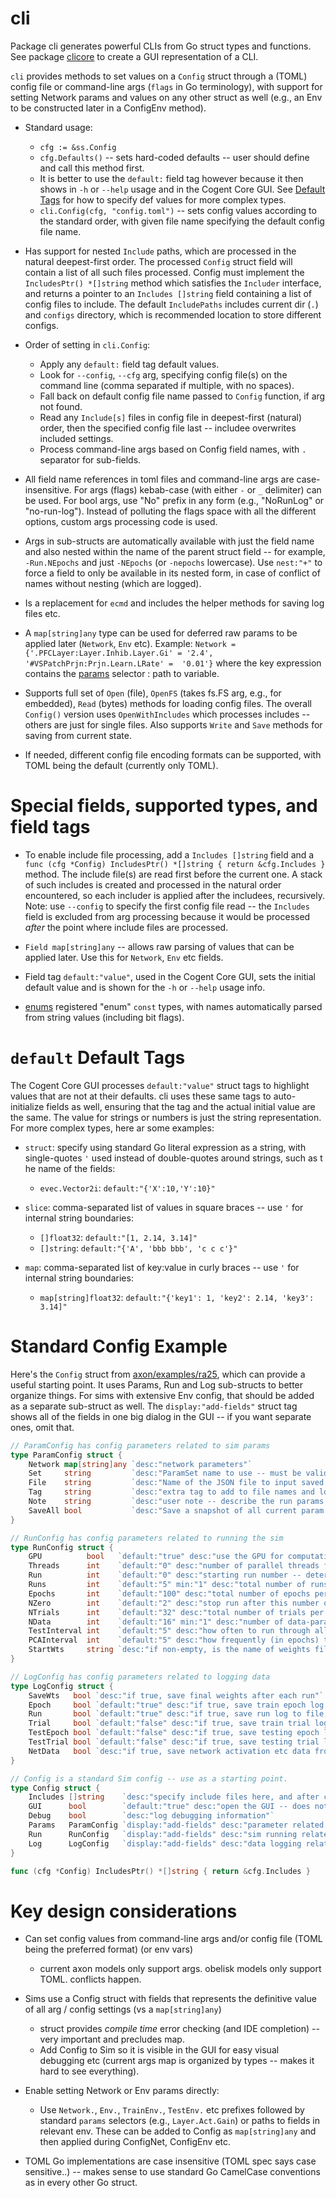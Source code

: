 # cli

Package cli generates powerful CLIs from Go struct types and functions. See package [clicore](clicore) to create a GUI representation of a CLI.

`cli` provides methods to set values on a `Config` struct through a (TOML) config file or command-line args (`flags` in Go terminology), with support for setting Network params and values on any other struct as well (e.g., an Env to be constructed later in a ConfigEnv method).

* Standard usage:
    + `cfg := &ss.Config`
    + `cfg.Defaults()` -- sets hard-coded defaults -- user should define and call this method first.
    + It is better to use the `default:` field tag however because it then shows in `-h` or `--help` usage and in the Cogent Core GUI.  See [Default Tags](#def_default_tags) for how to specify def values for more complex types.
    + `cli.Config(cfg, "config.toml")` -- sets config values according to the standard order, with given file name specifying the default config file name.

* Has support for nested `Include` paths, which are processed in the natural deepest-first order. The processed `Config` struct field will contain a list of all such files processed.  Config must implement the `IncludesPtr() *[]string` method which satisfies the `Includer` interface, and returns a pointer to an `Includes []string` field containing a list of config files to include.  The default `IncludePaths` includes current dir (`.`) and `configs` directory, which is recommended location to store different configs.

* Order of setting in `cli.Config`:
    + Apply any `default:` field tag default values.
    + Look for `--config`, `--cfg` arg, specifying config file(s) on the command line (comma separated if multiple, with no spaces).
    + Fall back on default config file name passed to `Config` function, if arg not found.
    + Read any `Include[s]` files in config file in deepest-first (natural) order, then the specified config file last -- includee overwrites included settings.
    + Process command-line args based on Config field names, with `.` separator for sub-fields.
        
* All field name references in toml files and command-line args are case-insensitive.  For args (flags) kebab-case (with either `-` or `_` delimiter) can be used.  For bool args, use "No" prefix in any form (e.g., "NoRunLog" or "no-run-log"). Instead of polluting the flags space with all the different options, custom args processing code is used.

* Args in sub-structs are automatically available with just the field name and also nested within the name of the parent struct field -- for example, `-Run.NEpochs` and just `-NEpochs` (or `-nepochs` lowercase).  Use `nest:"+"` to force a field to only be available in its nested form, in case of conflict of names without nesting (which are logged).

* Is a replacement for `ecmd` and includes the helper methods for saving log files etc.

* A `map[string]any` type can be used for deferred raw params to be applied later (`Network`, `Env` etc).  Example: `Network = {'.PFCLayer:Layer.Inhib.Layer.Gi' = '2.4', '#VSPatchPrjn:Prjn.Learn.LRate' =  '0.01'}` where the key expression contains the [params](../params) selector : path to variable.

* Supports full set of `Open` (file), `OpenFS` (takes fs.FS arg, e.g., for embedded), `Read` (bytes) methods for loading config files.  The overall `Config()` version uses `OpenWithIncludes` which processes includes -- others are just for single files.  Also supports `Write` and `Save` methods for saving from current state.

* If needed, different config file encoding formats can be supported, with TOML being the default (currently only TOML).

# Special fields, supported types, and field tags

* To enable include file processing, add a `Includes []string` field and a `func (cfg *Config) IncludesPtr() *[]string { return &cfg.Includes }` method.  The include file(s) are read first before the current one.  A stack of such includes is created and processed in the natural order encountered, so each includer is applied after the includees, recursively.  Note: use `--config` to specify the first config file read -- the `Includes` field is excluded from arg processing because it would be processed _after_ the point where include files are processed.

* `Field map[string]any` -- allows raw parsing of values that can be applied later.  Use this for `Network`, `Env` etc fields.

* Field tag `default:"value"`, used in the Cogent Core GUI, sets the initial default value and is shown for the `-h` or `--help` usage info.

* [enums](https://pkg.go.dev/cogentcore.org/core/enums) registered "enum" `const` types, with names automatically parsed from string values (including bit flags).

# `default` Default Tags

The Cogent Core GUI processes `default:"value"` struct tags to highlight values that are not at their defaults.  cli uses these same tags to auto-initialize fields as well, ensuring that the tag and the actual initial value are the same.  The value for strings or numbers is just the string representation.  For more complex types, here ar some examples:

* `struct`: specify using standard Go literal expression as a string, with single-quotes `'` used instead of double-quotes around strings, such as t he name of the fields:
    + `evec.Vector2i`: `default:"{'X':10,'Y':10}"`

* `slice`: comma-separated list of values in square braces -- use `'` for internal string boundaries:
    + `[]float32`: `default:"[1, 2.14, 3.14]"`
    + `[]string`: `default:"{'A', 'bbb bbb', 'c c c'}"`

* `map`: comma-separated list of key:value in curly braces -- use `'` for internal string boundaries:
    + `map[string]float32`: `default:"{'key1': 1, 'key2': 2.14, 'key3': 3.14]"`

# Standard Config Example

Here's the `Config` struct from [axon/examples/ra25](https://github.com/emer/axon), which can provide a useful starting point.  It uses Params, Run and Log sub-structs to better organize things.  For sims with extensive Env config, that should be added as a separate sub-struct as well.  The `display:"add-fields"` struct tag shows all of the fields in one big dialog in the GUI -- if you want separate ones, omit that.

```Go
// ParamConfig has config parameters related to sim params
type ParamConfig struct {
	Network map[string]any `desc:"network parameters"`
	Set     string         `desc:"ParamSet name to use -- must be valid name as listed in compiled-in params or loaded params"`
	File    string         `desc:"Name of the JSON file to input saved parameters from."`
	Tag     string         `desc:"extra tag to add to file names and logs saved from this run"`
	Note    string         `desc:"user note -- describe the run params etc -- like a git commit message for the run"`
	SaveAll bool           `desc:"Save a snapshot of all current param and config settings in a directory named params_<datestamp> then quit -- useful for comparing to later changes and seeing multiple views of current params"`
}

// RunConfig has config parameters related to running the sim
type RunConfig struct {
	GPU          bool   `default:"true" desc:"use the GPU for computation -- generally faster even for small models if NData ~16"`
	Threads      int    `default:"0" desc:"number of parallel threads for CPU computation -- 0 = use default"`
	Run          int    `default:"0" desc:"starting run number -- determines the random seed -- runs counts from there -- can do all runs in parallel by launching separate jobs with each run, runs = 1"`
	Runs         int    `default:"5" min:"1" desc:"total number of runs to do when running Train"`
	Epochs       int    `default:"100" desc:"total number of epochs per run"`
	NZero        int    `default:"2" desc:"stop run after this number of perfect, zero-error epochs"`
	NTrials      int    `default:"32" desc:"total number of trials per epoch.  Should be an even multiple of NData."`
	NData        int    `default:"16" min:"1" desc:"number of data-parallel items to process in parallel per trial -- works (and is significantly faster) for both CPU and GPU.  Results in an effective mini-batch of learning."`
	TestInterval int    `default:"5" desc:"how often to run through all the test patterns, in terms of training epochs -- can use 0 or -1 for no testing"`
	PCAInterval  int    `default:"5" desc:"how frequently (in epochs) to compute PCA on hidden representations to measure variance?"`
	StartWts     string `desc:"if non-empty, is the name of weights file to load at start of first run -- for testing"`
}

// LogConfig has config parameters related to logging data
type LogConfig struct {
	SaveWts   bool `desc:"if true, save final weights after each run"`
	Epoch     bool `default:"true" desc:"if true, save train epoch log to file, as .epc.tsv typically"`
	Run       bool `default:"true" desc:"if true, save run log to file, as .run.tsv typically"`
	Trial     bool `default:"false" desc:"if true, save train trial log to file, as .trl.tsv typically. May be large."`
	TestEpoch bool `default:"false" desc:"if true, save testing epoch log to file, as .tst_epc.tsv typically.  In general it is better to copy testing items over to the training epoch log and record there."`
	TestTrial bool `default:"false" desc:"if true, save testing trial log to file, as .tst_trl.tsv typically. May be large."`
	NetData   bool `desc:"if true, save network activation etc data from testing trials, for later viewing in netview"`
}

// Config is a standard Sim config -- use as a starting point.
type Config struct {
	Includes []string    `desc:"specify include files here, and after configuration, it contains list of include files added"`
	GUI      bool        `default:"true" desc:"open the GUI -- does not automatically run -- if false, then runs automatically and quits"`
	Debug    bool        `desc:"log debugging information"`
	Params   ParamConfig `display:"add-fields" desc:"parameter related configuration options"`
	Run      RunConfig   `display:"add-fields" desc:"sim running related configuration options"`
	Log      LogConfig   `display:"add-fields" desc:"data logging related configuration options"`
}

func (cfg *Config) IncludesPtr() *[]string { return &cfg.Includes }

```    

# Key design considerations

* Can set config values from command-line args and/or config file (TOML being the preferred format) (or env vars)
    + current axon models only support args. obelisk models only support TOML.  conflicts happen.

* Sims use a Config struct with fields that represents the definitive value of all arg / config settings (vs a `map[string]any`)
    + struct provides _compile time_ error checking (and IDE completion) -- very important and precludes map.
    + Add Config to Sim so it is visible in the GUI for easy visual debugging etc (current args map is organized by types -- makes it hard to see everything).

* Enable setting Network or Env params directly:
    + Use `Network.`, `Env.`, `TrainEnv.`, `TestEnv.` etc prefixes followed by standard `params` selectors (e.g., `Layer.Act.Gain`) or paths to fields in relevant env.  These can be added to Config as `map[string]any` and then applied during ConfigNet, ConfigEnv etc.

* TOML Go implementations are case insensitive (TOML spec says case sensitive..) -- makes sense to use standard Go CamelCase conventions as in every other Go struct.


